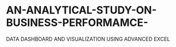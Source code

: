 # AN-ANALYTICAL-STUDY-ON-BUSINESS-PERFORMAMCE-
DATA DASHBOARD AND VISUALIZATION USING ADVANCED EXCEL
